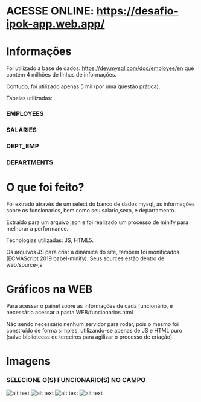 # ACESSE ONLINE: https://desafio-ipok-app.web.app/
# Informações

Foi utilizado a base de dados: https://dev.mysql.com/doc/employee/en
que contém 4 milhões de linhas de informações.

Contudo, foi utilizado apenas 5 mil (por uma questão prática).

Tabelas utilizadas:

### EMPLOYEES    
### SALARIES    
### DEPT_EMP 
### DEPARTMENTS

# O que foi feito?

Foi extrado através de um select do banco de dados mysql, as informações sobre os funcionarios, bem como seu salario,sexo, e departamento.

Extraído para um arquivo json e foi realizado um processo de minify para melhorar a performance.

Tecnologias utilizadas: JS, HTML5.

Os arquivos JS para criar a dinâmica do site, também foi monificados (ECMAScript 2019 babel-minify). Seus sources estão dentro de web/source-js

# Gráficos na WEB

Para acessar o painel sobre as informações de cada funcionário, é necessário acessar a pasta WEB/funcionarios.html

Não sendo necessário nenhum servidor para rodar, pois o mesmo foi construído de forma simples, utilizando-se apenas de JS e HTML puro (salvo bibliotecas de terceiros para agilizar o processo de criação).

# Imagens

### SELECIONE O(S) FUNCIONARIO(S) NO CAMPO
![alt text](https://i.imgur.com/lUal0sT.png)
![alt text](https://i.imgur.com/Uwh3Agy.png)
![alt text](https://i.imgur.com/NlfEEal.png)
![alt text](https://i.imgur.com/6LnARBM.png)
